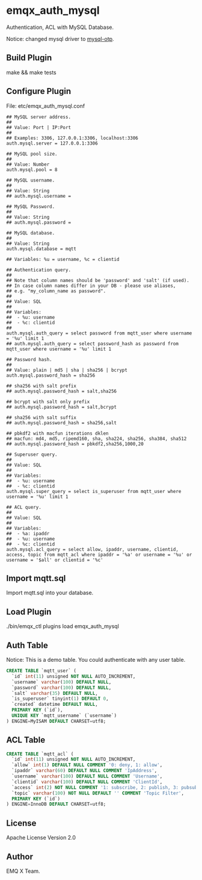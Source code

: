 
emqx_auth_mysql
===============

Authentication, ACL with MySQL Database.

Notice: changed mysql driver to [mysql-otp](https://github.com/mysql-otp/mysql-otp).

Build Plugin
-------------

make && make tests

Configure Plugin
----------------

File: etc/emqx_auth_mysql.conf

```
## MySQL server address.
##
## Value: Port | IP:Port
##
## Examples: 3306, 127.0.0.1:3306, localhost:3306
auth.mysql.server = 127.0.0.1:3306

## MySQL pool size.
##
## Value: Number
auth.mysql.pool = 8

## MySQL username.
##
## Value: String
## auth.mysql.username =

## MySQL Password.
##
## Value: String
## auth.mysql.password =

## MySQL database.
##
## Value: String
auth.mysql.database = mqtt

## Variables: %u = username, %c = clientid

## Authentication query.
##
## Note that column names should be 'password' and 'salt' (if used).
## In case column names differ in your DB - please use aliases,
## e.g. "my_column_name as password".
##
## Value: SQL
##
## Variables:
##  - %u: username
##  - %c: clientid
##
auth.mysql.auth_query = select password from mqtt_user where username = '%u' limit 1
## auth.mysql.auth_query = select password_hash as password from mqtt_user where username = '%u' limit 1

## Password hash.
##
## Value: plain | md5 | sha | sha256 | bcrypt
auth.mysql.password_hash = sha256

## sha256 with salt prefix
## auth.mysql.password_hash = salt,sha256

## bcrypt with salt only prefix
## auth.mysql.password_hash = salt,bcrypt

## sha256 with salt suffix
## auth.mysql.password_hash = sha256,salt

## pbkdf2 with macfun iterations dklen
## macfun: md4, md5, ripemd160, sha, sha224, sha256, sha384, sha512
## auth.mysql.password_hash = pbkdf2,sha256,1000,20

## Superuser query.
##
## Value: SQL
##
## Variables:
##  - %u: username
##  - %c: clientid
auth.mysql.super_query = select is_superuser from mqtt_user where username = '%u' limit 1

## ACL query.
##
## Value: SQL
##
## Variables:
##  - %a: ipaddr
##  - %u: username
##  - %c: clientid
auth.mysql.acl_query = select allow, ipaddr, username, clientid, access, topic from mqtt_acl where ipaddr = '%a' or username = '%u' or username = '$all' or clientid = '%c'

```

Import mqtt.sql
---------------

Import mqtt.sql into your database.

Load Plugin
-----------

./bin/emqx_ctl plugins load emqx_auth_mysql

Auth Table
----------

Notice: This is a demo table. You could authenticate with any user table.

```sql
CREATE TABLE `mqtt_user` (
  `id` int(11) unsigned NOT NULL AUTO_INCREMENT,
  `username` varchar(100) DEFAULT NULL,
  `password` varchar(100) DEFAULT NULL,
  `salt` varchar(35) DEFAULT NULL,
  `is_superuser` tinyint(1) DEFAULT 0,
  `created` datetime DEFAULT NULL,
  PRIMARY KEY (`id`),
  UNIQUE KEY `mqtt_username` (`username`)
) ENGINE=MyISAM DEFAULT CHARSET=utf8;
```

ACL Table
----------

```sql
CREATE TABLE `mqtt_acl` (
  `id` int(11) unsigned NOT NULL AUTO_INCREMENT,
  `allow` int(1) DEFAULT NULL COMMENT '0: deny, 1: allow',
  `ipaddr` varchar(60) DEFAULT NULL COMMENT 'IpAddress',
  `username` varchar(100) DEFAULT NULL COMMENT 'Username',
  `clientid` varchar(100) DEFAULT NULL COMMENT 'ClientId',
  `access` int(2) NOT NULL COMMENT '1: subscribe, 2: publish, 3: pubsub',
  `topic` varchar(100) NOT NULL DEFAULT '' COMMENT 'Topic Filter',
  PRIMARY KEY (`id`)
) ENGINE=InnoDB DEFAULT CHARSET=utf8;
```

License
-------

Apache License Version 2.0

Author
------

EMQ X Team.
